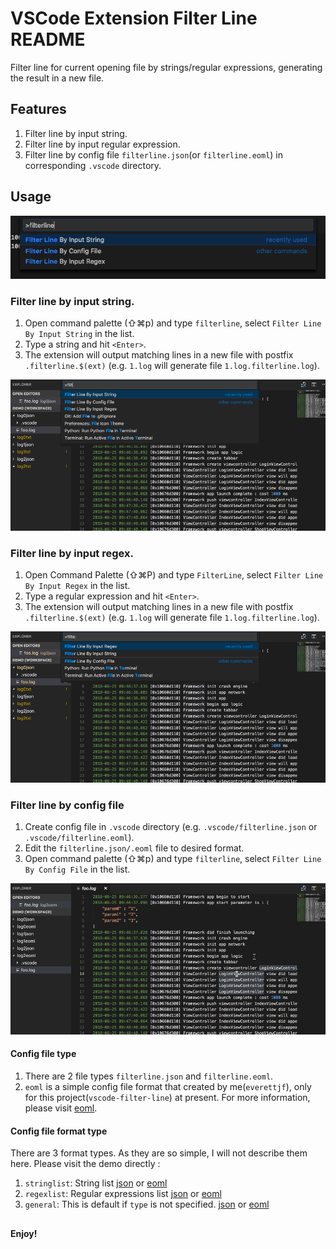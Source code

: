 # VSCode Extension Filter Line README

Filter line for current opening file by strings/regular expressions, generating the result in a new file.

## Features

1. Filter line by input string.
2. Filter line by input regular expression.
3. Filter line by config file `filterline.json`(or `filterline.eoml`) in corresponding `.vscode` directory.


## Usage

![list](img/commandlist.png)

### Filter line by input string.

1. Open command palette (⇧⌘p) and type `filterline`, select `Filter Line By Input String` in the list.
2. Type a string and hit `<Enter>`.
3. The extension will output matching lines in a new file with postfix `.filterline.$(ext)` (e.g. `1.log` will generate file `1.log.filterline.log`).

![bystring](img/bystring.gif)


### Filter line by input regex.

1. Open Command Palette (⇧⌘P) and type `FilterLine`, select `Filter Line By Input Regex` in the list.
2. Type a regular expression and hit `<Enter>`.
3. The extension will output matching lines in a new file with postfix `.filterline.$(ext)` (e.g. `1.log` will generate file `1.log.filterline.log`).

![byregex](img/byregex.gif)

### Filter line by config file

1. Create config file in `.vscode` directory (e.g. `.vscode/filterline.json` or `.vscode/filterline.eoml`).
2. Edit the `filterline.json/.eoml` file to desired format.
3. Open command palette (⇧⌘p) and type `filterline`, select `Filter Line By Config File` in the list.

![byconfigfile](img/byconfigfile.gif)

#### Config file type

1. There are 2 file types `filterline.json` and `filterline.eoml`. 
2. `eoml` is a simple config file format that created by me(`everettjf`), only for this project(`vscode-filter-line`) at present. For more information, please visit [eoml](https://github.com/everettjf/eoml).

#### Config file format type

There are 3 format types. As they are so simple, I will not describe them here. Please visit the demo directly :
1. `stringlist`: String list [json](demo/log0json/.vscode/filterline.json) or [eoml](demo/log0eoml/.vscode/filterline.eoml)
2. `regexlist`: Regular expressions list [json](demo/log1json/.vscode/filterline.json) or [eoml](demo/log1eoml/.vscode/filterline.eoml)
3. `general`: This is default if `type` is not specified. [json](demo/log2json/.vscode/filterline.json) or [eoml](demo/log2eoml/.vscode/filterline.eoml)


##

**Enjoy!**

